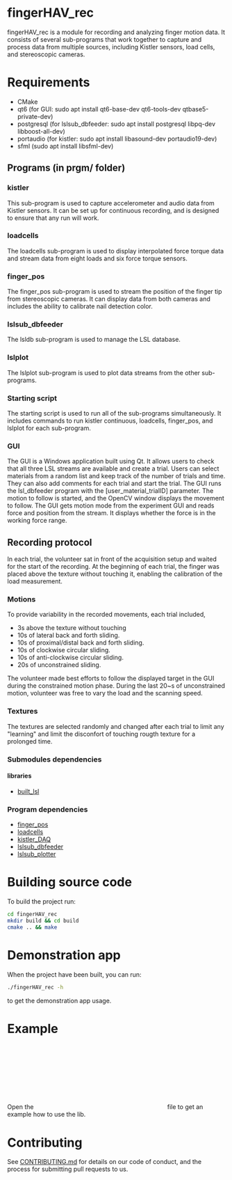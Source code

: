 # fingerHAV_rec
fingerHAV_rec is a module for recording and analyzing finger motion data. It consists of several sub-programs that work together to capture and process data from multiple sources, including Kistler sensors, load cells, and stereoscopic cameras.

# Requirements
- CMake
- qt6 (for GUI: sudo apt install qt6-base-dev qt6-tools-dev qtbase5-private-dev)
- postgresql (for lslsub_dbfeeder: sudo apt install postgresql libpq-dev libboost-all-dev)
- portaudio (for kistler: sudo apt install libasound-dev portaudio19-dev)
- sfml (sudo apt install libsfml-dev)

##  Programs (in prgm/ folder)
### kistler
This sub-program is used to capture accelerometer and audio data from Kistler sensors. It can be set up for continuous recording, and is designed to ensure that any run will work.

### loadcells
The loadcells sub-program is used to display interpolated force torque data and stream data from eight loads and six force torque sensors.

### finger_pos
The finger_pos sub-program is used to stream the position of the finger tip from stereoscopic cameras. It can display data from both cameras and includes the ability to calibrate nail detection color.

### lslsub_dbfeeder
The lsldb sub-program is used to manage the LSL database.

### lslplot
The lslplot sub-program is used to plot data streams from the other sub-programs.

### Starting script
The starting script is used to run all of the sub-programs simultaneously. It includes commands to run kistler continuous, loadcells, finger_pos, and lslplot for each sub-program.

### GUI

The GUI is a Windows application built using Qt. It allows users to check that all three LSL streams are available and create a trial. Users can select materials from a random list and keep track of the number of trials and time. They can also add comments for each trial and start the trial. The GUI runs the lsl_dbfeeder program with the [user_material_trialID] parameter. The motion to follow is started, and the OpenCV window displays the movement to follow. The GUI gets motion mode from the experiment GUI and reads force and position from the stream. It displays whether the force is in the working force range.


## Recording protocol
In each trial, the volunteer sat in front of the acquisition setup and waited for the start of the recording. At the beginning of each trial, the finger was placed above the texture without touching it, enabling the calibration of the load measurement. 

### Motions
To provide variability in the recorded movements, each trial included,
- 3s above the texture without touching
- 10s of lateral back and forth sliding. 
- 10s of proximal/distal back and forth sliding. 
- 10s of clockwise circular sliding.
- 10s of anti-clockwise circular sliding.
- 20s of unconstrained sliding.


The volunteer made best efforts to follow the displayed target in the GUI during the constrained motion phase. During the last 20~s of unconstrained motion, volunteer was free to vary the load and the scanning speed.

### Textures
The textures are selected randomly and changed after each trial to limit any "learning" and limit the disconfort of touching rougth texture for a prolonged time.


### Submodules dependencies
#### libraries
- [built_lsl](lib/built_lsl/README.md)

### Program dependencies
- [finger_pos](prgm/finger_pos/README.md)
- [loadcells](prgm/loadcells/README.md)
- [kistler_DAQ](prgm/kistler_DAQ/README.md)
- [lslsub_dbfeeder](prgm/lslsub_dbfeeder/README.md)
- [lslsub_plotter](prgm/lslsub_plotter/README.md)



# Building source code

To build the project run:
```bash
cd fingerHAV_rec
mkdir build && cd build
cmake .. && make
```

# Demonstration app

When the project have been built, you can run:
```bash
./fingerHAV_rec -h
```
to get the demonstration app usage.

# Example
Open the ![main.cpp](cpp:src/main.cpp) file to get an example how to use the lib.



# Contributing
See [CONTRIBUTING.md](CONTRIBUTING.md) for details on our code of conduct, and the process for submitting pull requests to us.